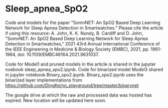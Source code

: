 # Sleep_apnea_SpO2
Code and models for the paper "SomnNET: An SpO2 Based Deep Learning Network for Sleep Apnea Detection in Smartwatches." Please cite the article if using this resource:
A. John, K. K. Nundy, B. Cardiff and D. John, "SomnNET: An SpO2 Based Deep Learning Network for Sleep Apnea Detection in Smartwatches," 2021 43rd Annual International Conference of the IEEE Engineering in Medicine & Biology Society (EMBC), 2021, pp. 1961-1964, doi: 10.1109/EMBC46164.2021.9631037.

Code for Model1 and pruned models in the article is shared in the jupyter noebook sleep_apnea_spo2.ipynb. Code for binarized model Model3 shared in jupyter notebook Binary_spo2.ipynb. Binary_spo2.ipynb uses the binarized layer implementations from https://github.com/DingKe/nn_playground/tree/master/binarynet

The google drive at which the raw and processed data was hosted has expired. New location will be updated here soon.

